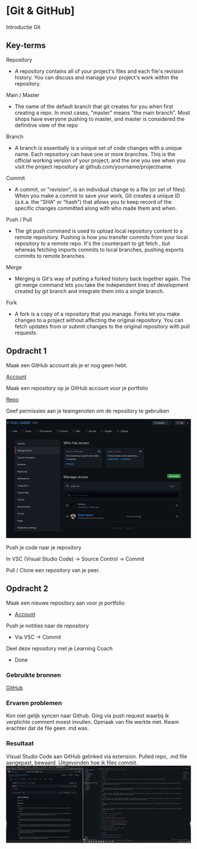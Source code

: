 # [Git & GitHub]

Introductie Git

## Key-terms

Repository

- A repository contains all of your project's files and each file's revision history. You can discuss and manage your project's work within the repository.

Main / Master

- The name of the default branch that git creates for you when first creating a repo. In most cases, "master" means "the main branch". Most shops have everyone pushing to master, and master is considered the definitive view of the repo

Branch

- A branch is essentially is a unique set of code changes with a unique name. Each repository can have one or more branches. This is the official working version of your project, and the one you see when you visit the project repository at github.com/yourname/projectname.

Commit

- A commit, or "revision", is an individual change to a file (or set of files). When you make a commit to save your work, Git creates a unique ID (a.k.a. the "SHA" or "hash") that allows you to keep record of the specific changes committed along with who made them and when.

Push / Pull

- The git push command is used to upload local repository content to a remote repository. Pushing is how you transfer commits from your local repository to a remote repo. It's the counterpart to git fetch , but whereas fetching imports commits to local branches, pushing exports commits to remote branches.

Merge

- Merging is Git's way of putting a forked history back together again. The git merge command lets you take the independent lines of development created by git branch and integrate them into a single branch.

Fork

- A fork is a copy of a repository that you manage. Forks let you make changes to a project without affecting the original repository. You can fetch updates from or submit changes to the original repository with pull requests.

## Opdracht 1

Maak een GitHub account als je er nog geen hebt.

[Account](https://github.com/P03KI)

Maak een repository op je GitHub account voor je portfolio

[Repo](https://github.com/techgrounds/cloud-6-repo-P03KI)

Geef permissies aan je teamgenoten om de repository te gebruiken

![screenshot van GitHub](../00_includes/TeamPermissions.png)

Push je code naar je repository

In VSC (Visual Studio Code) -> Source Control -> Commit

Pull / Clone een repository van je peer.


## Opdracht 2

Maak een nieuwe repository aan voor je portfolio

- [Account](https://github.com/P03KI/CLOUD101)

Push je notities naar de repository

- Via VSC -> Commit

Deel deze repository met je Learning Coach

- Done


### Gebruikte bronnen

[GitHub](https://docs.github.com/en)

### Ervaren problemen

Kon niet gelijk syncen naar Github. Ging via push request waarbij ik verplichte comment moest invullen. Opmaak van file werkte niet. Kwam erachter dat de file geen .md was.

### Resultaat

Visual Studio Code aan GitHub gelinked via extension. Pulled repo, .md file aangepast, bewaard. Uitgevonden hoe ik files commit.
![screenshot Desktop](../00_includes/VSC_Git.png)
